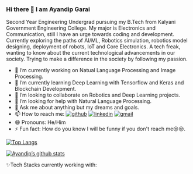 ### Hi there 👋 I am Ayandip Garai


Second Year Engineering Undergrad pursuing my B.Tech from Kalyani Government Engineering College. My major is Electronics and Communication, still I have an urge towards coding and development. 
Currently exploring the paths of AI/ML, Robotics simulation, robotics model designing, deployment of robots, IoT and Core Electronics. 
A tech freak, wanting to know about the current technological advancements in our society. Trying to make a difference in the society by following my passion.


- 🔭 I’m currently working on Natual Language Processing and Image Processing.
- 🌱 I’m currently learning Deep Learning with Tensorflow and Keras and Blockchain Development.
- 👯 I’m looking to collaborate on Robotics and Deep Learning projects.
- 🤔 I’m looking for help with Natural Language Processing.
- 💬 Ask me about anything but my dreams and goals.
- 📫 How to reach me: [![github](https://img.shields.io/badge/GitHub-000000?style=for-the-badge&logo=GitHub&logoColor=white)](https://github.com/Ayancodes2601) [![linkedin](https://img.shields.io/badge/LinkedIn-2596be?style=for-the-badge&logo=LinkedIn&logoColor=white)](https://www.linkedin.com/in/techguyayan2601/) [![gmail](https://img.shields.io/badge/G-Mail-E21515?style=for-the-badge&logo=Gmail&logoColor=white)](https://www.gmail.com/ayandipg26@gmail.com)
- 😄 Pronouns: He/Him
- ⚡ Fun fact: How do you know I will be funny if you don't reach me😒😒.


[![Top Langs](https://github-readme-stats.vercel.app/api/top-langs/?username=Ayancodes2601&layout=compact)](https://github.com/Ayancodes2601)

[![Ayandip’s github stats](https://github-readme-stats.vercel.app/api?username=Ayancodes2601)](https://github.com/Ayancodes2601)

✨Tech Stacks currently working with:
